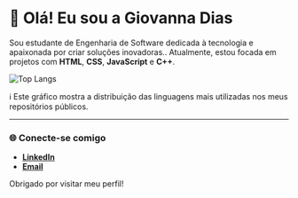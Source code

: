 # 👋 Olá! Eu sou a Giovanna Dias

Sou estudante de Engenharia de Software dedicada à tecnologia e apaixonada por criar soluções inovadoras.. 
Atualmente, estou focada em projetos com **HTML**, **CSS**, **JavaScript** e **C++**.

![Top Langs](https://github-readme-stats.vercel.app/api/top-langs/?username=GIVNNDIAS&layout=compact&theme=dracula)

ℹ️ Este gráfico mostra a distribuição das linguagens mais utilizadas nos meus repositórios públicos.

---

### 🌐 Conecte-se comigo

- <a href="www.linkedin.com/in/giovanna-dias-049846380" target="_blank">**LinkedIn**</a>
- <a href="giovannaofdias@gmail.com">**Email**</a>


Obrigado por visitar meu perfil! 
